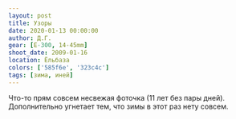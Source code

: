 ```yaml
---
layout: post
title: Узоры
date: 2020-01-13 00:00:00
author: Д.Г.
gear: [E-300, 14-45mm]
shoot_date: 2009-01-16
location: Ёльбаза
colors: ['585f6e', '323c4c']
tags: [зима, иней]
---
```

Что-то прям совсем несвежая фоточка (11 лет без пары дней). Дополнительно угнетает тем, что зимы в этот раз нету совсем.
